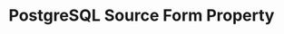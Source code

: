 ---
content-type: "api-form"
form-type: "source"
key: "source-form-properties-postgresql-object"

title: "PostgreSQL Source Form Property"
api-type: "postgres"
display-name: "PostgreSQL"

source-type: "database"
docs-name: "postgres"
db-type: "postgres"

description: ""
uses-common-fields: true
---